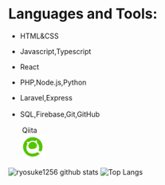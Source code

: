 # Languages and Tools:
- HTML&CSS   
- Javascript,Typescript
- React     
- PHP,Node.js,Python  
- Laravel,Express  
- SQL,Firebase,Git,GitHub　　

   &nbsp;Qiita  
<a href="https://qiita.com/e8750520"><img src="https://github.com/ryosuke1256/image/blob/main/Qiita.png" width=50px></a>  

![ryosuke1256 github stats](https://github-readme-stats.vercel.app/api?username=ryosuke1256&count_private=true&show_icons=true&theme=buefy)
![Top Langs](https://github-readme-stats.vercel.app/api/top-langs/?username=ryosuke1256&langs_count=8&theme=buefy&layout=compact)<br>
